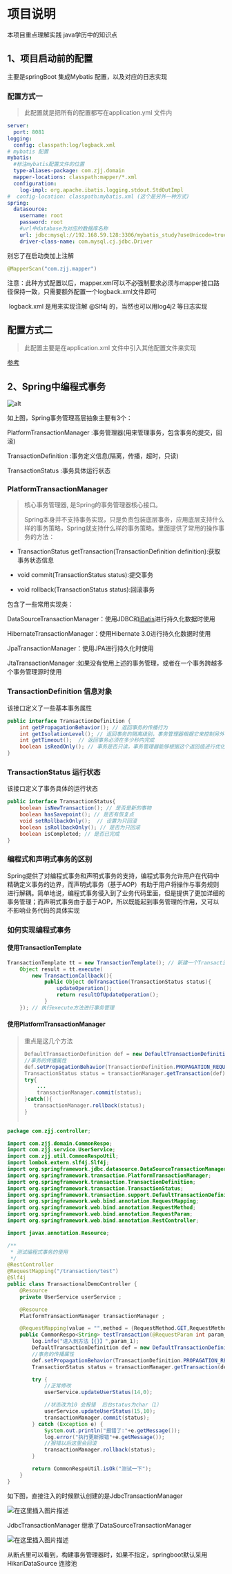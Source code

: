 # 项目说明

本项目重点理解实践 java学历中的知识点

## 1、项目启动前的配置

主要是springBoot 集成Mybatis 配置，以及对应的日志实现

### 配置方式一

> 此配置就是把所有的配置都写在application.yml 文件内

```yaml
server:
  port: 8081
logging:
  config: classpath:log/logback.xml
# mybatis 配置
mybatis:
  #标注mybatis配置文件的位置
  type-aliases-package: com.zjj.domain
  mapper-locations: classpath:mapper/*.xml
  configuration:
    log-impl: org.apache.ibatis.logging.stdout.StdOutImpl
#  config-location: classpath:mybatis.xml (这个是另外一种方式)
spring:
  datasource:
    username: root
    password: root
    #url中database为对应的数据库名称
    url: jdbc:mysql://192.168.59.128:3306/mybatis_study?useUnicode=true&characterEncoding=utf-8&useSSL=true&serverTimezone=UTC
    driver-class-name: com.mysql.cj.jdbc.Driver
```

别忘了在启动类加上注解

```java
@MapperScan("com.zjj.mapper")
```



注意：此种方式配置以后，mapper.xml可以不必强制要求必须与mapper接口路径保持一致，只需要额外配置一个logback.xml文件即可

​     logback.xml 是用来实现注解 @Slf4j 的，当然也可以用log4j2 等日志实现

## 配置方式二

> 此配置主要是在application.xml 文件中引入其他配置文件来实现



[参考](https://www.jianshu.com/p/25dd95ce3060)

## 2、Spring中编程式事务



![alt](https://img-blog.csdnimg.cn/7272254001d8479b90337470e1a31f63.png?x-oss-process=image/watermark,type_d3F5LXplbmhlaQ,shadow_50,text_Q1NETiBA5Y-456m656uL5LiJ,size_20,color_FFFFFF,t_70,g_se,x_16)

如上图，Spring事务管理高层抽象主要有3个：

PlatformTransactionManager :事务管理器(用来管理事务，包含事务的提交，回滚)

TransactionDefinition :事务定义信息(隔离，传播，超时，只读)

TransactionStatus :事务具体运行状态

### PlatformTransactionManager  

> 核心事务管理器, 是Spring的事务管理器核心接口。
>
> Spring本身并不支持事务实现，只是负责包装底层事务，应用底层支持什么样的事务策略，Spring就支持什么样的事务策略。里面提供了常用的操作事务的方法：
>

- TransactionStatus getTransaction(TransactionDefinition definition):获取事务状态信息

- void commit(TransactionStatus status):提交事务

- void rollback(TransactionStatus status):回滚事务

包含了一些常用实现类：

DataSourceTransactionManager：使用JDBC和[iBatis](https://so.csdn.net/so/search?q=iBatis&spm=1001.2101.3001.7020)进行持久化数据时使用

HibernateTransactionManager：使用Hibernate 3.0进行持久化数据时使用

JpaTransactionManager：使用JPA进行持久化时使用

JtaTransactionManager :如果没有使用上述的事务管理，或者在一个事务跨越多个事务管理源时使用

### TransactionDefinition   信息对象

该接口定义了一些基本事务属性 

```java
public interface TransactionDefinition {
    int getPropagationBehavior(); // 返回事务的传播行为
    int getIsolationLevel(); // 返回事务的隔离级别，事务管理器根据它来控制另外一个事务可以看到本事务内的哪些数据
    int getTimeout();  // 返回事务必须在多少秒内完成
    boolean isReadOnly(); // 事务是否只读，事务管理器能够根据这个返回值进行优化，确保事务是只读的
} 
```


###  TransactionStatus   运行状态
该接口定义了事务具体的运行状态

```java
public interface TransactionStatus{
    boolean isNewTransaction(); // 是否是新的事物
    boolean hasSavepoint(); // 是否有恢复点
    void setRollbackOnly();  // 设置为只回滚
    boolean isRollbackOnly(); // 是否为只回滚
    boolean isCompleted; // 是否已完成
} 
```

### 编程式和声明式事务的区别

​      Spring提供了对编程式事务和声明式事务的支持，编程式事务允许用户在代码中精确定义事务的边界，而声明式事务（基于AOP）有助于用户将操作与事务规则进行解耦。
​      简单地说，编程式事务侵入到了业务代码里面，但是提供了更加详细的事务管理；而声明式事务由于基于AOP，所以既能起到事务管理的作用，又可以不影响业务代码的具体实现

### 如何实现编程式事务

#### 使用TransactionTemplate

```java
TransactionTemplate tt = new TransactionTemplate(); // 新建一个TransactionTemplate
    Object result = tt.execute(
        new TransactionCallback(){  
            public Object doTransaction(TransactionStatus status){  
                updateOperation();  
                return resultOfUpdateOperation();  
            }  
    }); // 执行execute方法进行事务管理
```

#### 使用PlatformTransactionManager

> 重点是这几个方法
>
> ```Java
> DefaultTransactionDefinition def = new DefaultTransactionDefinition();
> //事务的传播属性
> def.setPropagationBehavior(TransactionDefinition.PROPAGATION_REQUIRED);
> TransactionStatus status = transactionManager.getTransaction(def);
> try{
>     ...
>     transactionManager.commit(status);
> }catch(){
>    transactionManager.rollback(status);
> }
>  
> ```

```java
package com.zjj.controller;

import com.zjj.domain.CommonRespo;
import com.zjj.service.UserService;
import com.zjj.util.CommonRespoUtil;
import lombok.extern.slf4j.Slf4j;
import org.springframework.jdbc.datasource.DataSourceTransactionManager;
import org.springframework.transaction.PlatformTransactionManager;
import org.springframework.transaction.TransactionDefinition;
import org.springframework.transaction.TransactionStatus;
import org.springframework.transaction.support.DefaultTransactionDefinition;
import org.springframework.web.bind.annotation.RequestMapping;
import org.springframework.web.bind.annotation.RequestMethod;
import org.springframework.web.bind.annotation.RequestParam;
import org.springframework.web.bind.annotation.RestController;

import javax.annotation.Resource;

/**
 * 测试编程式事务的使用
 */
@RestController
@RequestMapping("/transaction/test")
@Slf4j
public class TransactionalDemoController {
    @Resource
    private UserService userService ;

    @Resource
    PlatformTransactionManager transactionManager ;

    @RequestMapping(value = "",method = {RequestMethod.GET,RequestMethod.POST})
    public CommonRespo<String> testTransaction(@RequestParam int param_1,@RequestParam int param_2){
        log.info("进入到方法【{}】",param_1);
        DefaultTransactionDefinition def = new DefaultTransactionDefinition();
        //事务的传播属性
        def.setPropagationBehavior(TransactionDefinition.PROPAGATION_REQUIRED);
        TransactionStatus status = transactionManager.getTransaction(def);

        try {
            //正常修改
            userService.updateUserStatus(14,0);

            //状态改为10 会报错  后台status为char（1）
            userService.updateUserStatus(15,10);
            transactionManager.commit(status);
        } catch (Exception e) {
            System.out.println("报错了:"+e.getMessage());
            log.error("执行更新报错"+e.getMessage());
            //报错以后这里会回滚
            transactionManager.rollback(status);
        }

        return CommonRespoUtil.isOk("测试一下");
    }
}


```

如下图，直接注入的时候默认创建的是JdbcTransactionManager 



![在这里插入图片描述](https://img-blog.csdnimg.cn/0b509703536e42c9beb697ac008b7df9.png)

JdbcTransactionManager 继承了DataSourceTransactionManager

![在这里插入图片描述](https://img-blog.csdnimg.cn/277dd5e9a46e4f8c9edeb831451efd43.png)

从断点里可以看到，构建事务管理器时，如果不指定，springboot默认采用 HikariDataSource  连接池

















